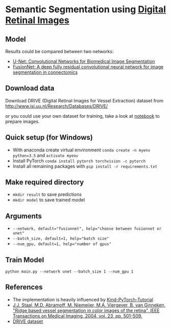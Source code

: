 # Semantic Segmentation using [Digital Retinal Images](http://www.isi.uu.nl/Research/Databases/DRIVE/) 

## Model

Results could be compared between two networks:
- [U-Net: Convolutional Networks for Biomedical Image Segmentation](https://arxiv.org/abs/1505.04597)
- [FusionNet: A deep fully residual convolutional neural network for image segmentation in connectomics](https://arxiv.org/abs/1612.05360)

## Download data

Download DRIVE (Digital Retinal Images for Vessel Extraction) dataset from http://www.isi.uu.nl/Research/Databases/DRIVE/

or you could use your own dataset for training, take a look at [notebook](https://github.com/romran/pytorch-semantic-segmentation/blob/master/prepare_data.ipynb) to prepare images.

## Quick setup (for Windows)

- With anaconda create virtual environment `conda create -n myenv python=3.5` and `activate myenv`
- Install PyTorch `conda install pytorch torchvision -c pytorch `
- Install all remaining packages with `pip install -r requirements.txt`

## Make required directory

- `mkdir result` to save predictions
- `mkdir model` to save trained model

## Arguments

- `--network, default="fusionnet", help="choose between fusionnet or unet"`
- `--batch_size, default=1, help="batch size"`
- `--num_gpu, default=1, help="number of gpus"`

## Train Model

`python main.py --network unet --batch_size 1 --num_gpu 1`
 
## References 

- The implementation is heavily influenced by [Kind-PyTorch-Tutorial](https://github.com/GunhoChoi/Kind-PyTorch-Tutorial) 
- [J.J. Staal, M.D. Abramoff, M. Niemeijer, M.A. Viergever, B. van Ginneken, "Ridge based vessel segmentation in color images of the retina", IEEE Transactions on Medical Imaging, 2004, vol. 23, pp. 501-509.](http://www.isi.uu.nl/Research/Databases/DRIVE/id=855.html)
- [DRIVE dataset](http://www.isi.uu.nl/Research/Databases/DRIVE/) 